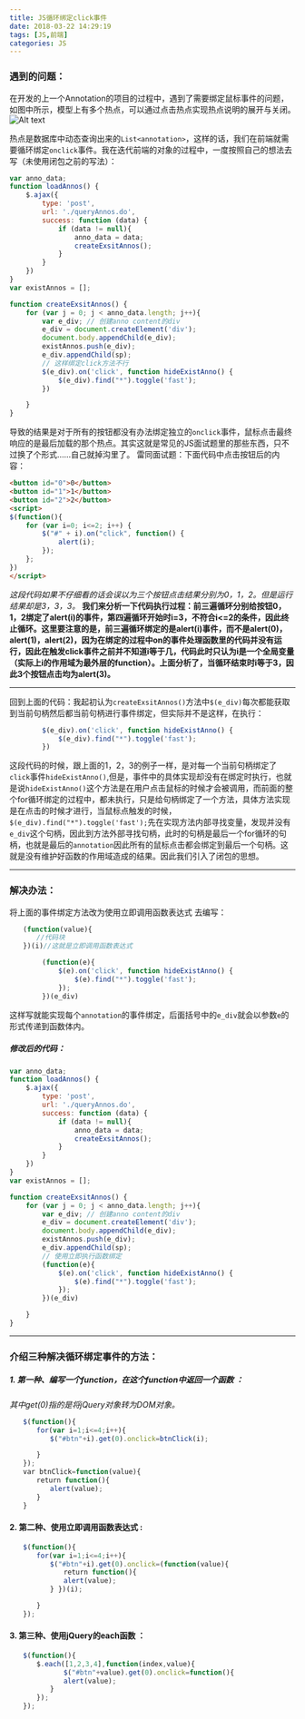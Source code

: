 ```yaml
---
title: JS循环绑定click事件
date: 2018-03-22 14:29:19
tags: [JS,前端]
categories: JS
---
```

### 遇到的问题：
在开发的上一个Annotation的项目的过程中，遇到了需要绑定鼠标事件的问题，如图中所示，模型上有多个热点，可以通过点击热点实现热点说明的展开与关闭。
![Alt text](./1.png)

热点是数据库中动态查询出来的``List<annotation>``，这样的话，我们在前端就需要循环绑定``onclick``事件。我在迭代前端的对象的过程中，一度按照自己的想法去写（未使用闭包之前的写法）：
```javascript
var anno_data;
function loadAnnos() {
    $.ajax({
        type: 'post',
        url: './queryAnnos.do',
        success: function (data) {
            if (data != null){
                anno_data = data;
                createExsitAnnos();
            }
        }
    })
}
var existAnnos = [];

function createExsitAnnos() {
    for (var j = 0; j < anno_data.length; j++){
        var e_div; // 创建anno content的div
        e_div = document.createElement('div');
        document.body.appendChild(e_div);
        existAnnos.push(e_div);
        e_div.appendChild(sp);
        // 这样绑定click方法不行
        $(e_div).on('click', function hideExistAnno() {
            $(e_div).find("*").toggle('fast');
        })

    }
}
```
导致的结果是对于所有的按钮都没有办法绑定独立的``onclick``事件，鼠标点击最终响应的是最后加载的那个热点。其实这就是常见的JS面试题里的那些东西，只不过换了个形式……自己就掉沟里了。
雷同面试题：下面代码中点击按钮后的内容：
```html
<button id="0">0</button>
<button id="1">1</button>
<button id="2">2</button>
<script> 
$(function(){
    for (var i=0; i<=2; i++) {
        $("#" + i).on("click", function() {
            alert(i);
        });
    };
})
</script>
```
_这段代码如果不仔细看的话会误以为三个按钮点击结果分别为0，1，2。但是运行结果却是3，3，3。_
__我们来分析一下代码执行过程：前三遍循环分别给按钮0，1，2绑定了alert(i)的事件，第四遍循环开始时i=3，不符合i<=2的条件，因此终止循环。这里要注意的是，前三遍循环绑定的是alert(i)事件，而不是alert(0)，alert(1)，alert(2)，因为在绑定的过程中on的事件处理函数里的代码并没有运行，因此在触发click事件之前并不知道i等于几，代码此时只认为i是一个全局变量（实际上i的作用域为最外层的function）。上面分析了，当循环结束时i等于3，因此3个按钮点击均为alert(3)。__

---
回到上面的代码：我起初认为``createExsitAnnos()``方法中``$(e_div)``每次都能获取到当前句柄然后都当前句柄进行事件绑定，但实际并不是这样，在执行：
```javascript
        $(e_div).on('click', function hideExistAnno() {
            $(e_div).find("*").toggle('fast');
        })
```
这段代码的时候，跟上面的1，2，3的例子一样，是对每一个当前句柄绑定了``click``事件``hideExistAnno()``,但是，事件中的具体实现却没有在绑定时执行，也就是说``hideExistAnno()``这个方法是在用户点击鼠标的时候才会被调用，而前面的整个for循环绑定的过程中，都未执行，只是给句柄绑定了一个方法，具体方法实现是在点击的时候才进行，当鼠标点触发的时候，``$(e_div).find("*").toggle('fast');``先在实现方法内部寻找变量，发现并没有``e_div``这个句柄，因此到方法外部寻找句柄，此时的句柄是最后一个for循环的句柄，也就是最后的``annotation``因此所有的鼠标点击都会绑定到最后一个句柄。这就是没有维护好函数的作用域造成的结果。因此我们引入了闭包的思想。

---
### 解决办法：

将上面的事件绑定方法改为使用立即调用函数表达式 去编写：
```javascript
　　(function(value){ 
　　　　//代码块 
　　})(i)//这就是立即调用函数表达式 
```
```javascript
        (function(e){
            $(e).on('click', function hideExistAnno() {
                $(e).find("*").toggle('fast');
            });
        })(e_div)
```
这样写就能实现每个``annotation``的事件绑定，后面括号中的``e_div``就会以参数``e``的形式传递到函数体内。
##### 修改后的代码：
```javascript
var anno_data;
function loadAnnos() {
    $.ajax({
        type: 'post',
        url: './queryAnnos.do',
        success: function (data) {
            if (data != null){
                anno_data = data;
                createExsitAnnos();
            }
        }
    })
}
var existAnnos = [];

function createExsitAnnos() {
    for (var j = 0; j < anno_data.length; j++){
        var e_div; // 创建anno content的div
        e_div = document.createElement('div');
        document.body.appendChild(e_div);
        existAnnos.push(e_div);
        e_div.appendChild(sp);
        // 使用立即执行函数绑定
        (function(e){
            $(e).on('click', function hideExistAnno() {
                $(e).find("*").toggle('fast');
            });
        })(e_div)

    }
}
```

---
### 介绍三种解决循环绑定事件的方法：
#####	1. 第一种、编写一个function，在这个function中返回一个函数 ：
_其中get(0)指的是将jQuery对象转为DOM对象。_ 
```javascript
　　$(function(){ 
　　　　for(var i=1;i<=4;i++){ 
　　　　　　$("#btn"+i).get(0).onclick=btnClick(i); 

　　　　} 
　　}); 
　　var btnClick=function(value){ 
　　　　return function(){ 
　　　　　　alert(value); 
　　　　} 
　　} 
```
#### 2. 第二种、使用立即调用函数表达式 :
```javascript
　　$(function(){ 
　　　　for(var i=1;i<=4;i++){ 
　　　　　　$("#btn"+i).get(0).onclick=(function(value){ 
　　　　　　　　return function(){ 
　　　　　　　　alert(value); 
　　　　　　} })(i); 

　　　　} 
　　}); 
```
#### 3. 第三种、使用jQuery的each函数 ：
```javascript
　　$(function(){ 
　　　　$.each([1,2,3,4],function(index,value){ 
　　　　　　　　$("#btn"+value).get(0).onclick=function(){ 
　　　　　　　　alert(value); 
　　　　　　} 
　　　　}); 
　　}); 
```